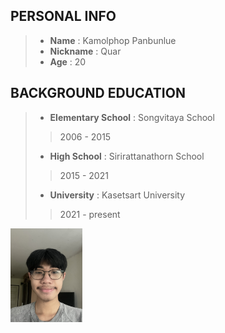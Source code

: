 ## PERSONAL INFO
> - **Name** : Kamolphop Panbunlue
> - **Nickname** : Quar
> - **Age** : 20

## BACKGROUND EDUCATION
> - **Elementary School** : Songvitaya School
>> 2006 - 2015
> - **High School** : Sirirattanathorn School
>> 2015 - 2021
> - **University** : Kasetsart University
>> 2021 - present

<img src="https://raw.githubusercontent.com/L3b1-qw/6530250301.github.io/main/IMG_2876%20(1).jpg" 
     alt="Person" style="height: 150px; width: 115px;" />


